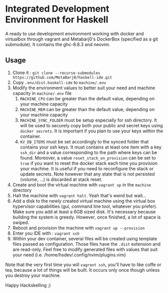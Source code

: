 # Integrated Development Environment for Haskell

A ready to use development environment working with docker and virtualbox
through vagrant and Metabarj0's DockerBox (specified as a git submodule).
It contains the ghc-8.8.3 and neovim.

## Usage

1. Clone it : `git clone --recurse-submodules https://github.com/MetaBarj0/haskell-ide.git`
2. Copy `.env/dist.haskell-ide` to `machine/.env`
3. Modify the environment values to better suit your need and machine
capacity in `machine/.env` file
    1. `MACHINE_CPU` can be greater than the default value, depending on your
    machine capacity
    2. `MACHINE_MEM` can be greater than the default value, depending on your
    machine capacity
    3. `MACHINE_SYNC_FOLDER` must be setup especially for ssh directory. It
    will be used to securely copy both your public and secret keys using
    `docker secrets`. It is important if you plan to use your keys within the
    container.
    4. `KV_DB_ITEMS` must be set accordingly to the synced folder that
    contains your ssh keys. It must contains at least one item with a key
    `ssh_dir` and a value corresponding to the path where keys can be found.
    Moreover, a value `reset_stack_on_provision` can be set to `true` if you
    want to reset the docker stack each time you provision your machine. It
    is useful if you need to reconfigure the stack or update secrets. Note
    however that any state that is not persisted (volume, ...) is discarded
    at stack reset.
4. Create and boot the virtual machine with `vagrant up` in the `machine` directory
5. Halt the machine with `vagrant halt`. Yeah that's weird but wait...
6. Add a disk to the newly created virtual machine using the virtual box
   hypervisor capabilities (gui, command line tool, whatever you prefer). Make
   sure you add at least a 6GB sized disk. It's necessary because building the
   system is greedy. However, once finished, a lot of space is swiped.
7. Reboot and provision the machine with `vagrant up --provision`
8. Enter you IDE with : `vagrant ssh`
9. Within your dev container, several files will be created using template
   files passed as configuration. Those files have the `.dist` extension and are
   read-only. Feel free to modify generated files with values that suit your
   need (i.e. /home/hsdev/.config/nvim/plugins.vim)

Note that the very first time you will `vagrant ssh`, you'll have to like
coffe or tea, because a lot of things will be built. It occurs only once
though unless you destroy your machine.

Happy Hackskelling ;)

